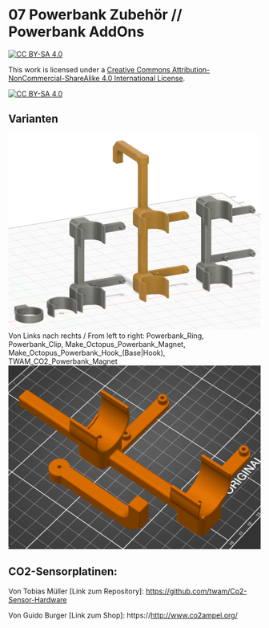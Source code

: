 # 07 Powerbank Zubehör // Powerbank AddOns

[![CC BY-SA 4.0][cc-by-sa-shield]][cc-by-sa]

This work is licensed under a [Creative Commons Attribution-NonCommercial-ShareAlike 4.0 International License][cc-by-sa].

[![CC BY-SA 4.0][cc-by-sa-image]][cc-by-sa]

[cc-by-sa]: http://creativecommons.org/licenses/by-nc-sa/4.0/
[cc-by-sa-image]: https://licensebuttons.net/l/by-nc-sa/4.0/88x31.png
[cc-by-sa-shield]: https://img.shields.io/badge/License-CC%20BY--NC--SA%204.0-lightgrey.svg

## Varianten
![Vergleich](/Images/PowerbankAddons.PNG)
Von Links nach rechts / From left to right: Powerbank_Ring, Powerbank_Clip, Make_Octopus_Powerbank_Magnet, Make_Octopus_Powerbank_Hook_(Base|Hook), TWAM_CO2_Powerbank_Magnet
![Detail](/Images/Powerbank_Hook.PNG)

## CO2-Sensorplatinen:
Von Tobias Müller
[Link zum Repository]: https://github.com/twam/Co2-Sensor-Hardware

Von Guido Burger
[Link zum Shop]: https://http://www.co2ampel.org/
